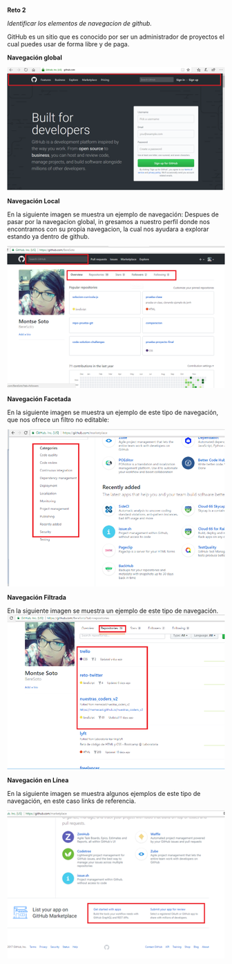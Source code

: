 **Reto 2**

*Identificar los elementos de navegacion de github.*

GitHub es un sitio que es conocido por ser un administrador de proyectos el cual puedes usar de forma libre y de paga.


**Navegación global**

![nav-global](images/nav-global.png)

**Navegación Local**

En la siguiente imagen se muestra un ejemplo de navegación: Despues de pasar por la navegacion global, in gresamos a nuestro perfil donde nos encontramos con su propia navegacion, la cual nos ayudara a explorar estando ya dentro de github.

![nav-local](images/nav-local.png)

**Navegación Facetada**

En la siguiente imagen se muestra un ejemplo de este tipo de navegación, que nos ofrece un filtro no editable:

![nav-facetada](images/nav-facetada.png)

**Navegación Filtrada**

En la siguiente imagen se muestra  un ejemplo de este tipo de navegación.
![nav-filtrado](images/nav-filtrado.png)

**Navegación en Línea**

En la siguiente imagen se muestra algunos ejemplos de este tipo de navegación, en este caso links de referencia.

![nav-enlinea](images/nav-enlinea.png)
